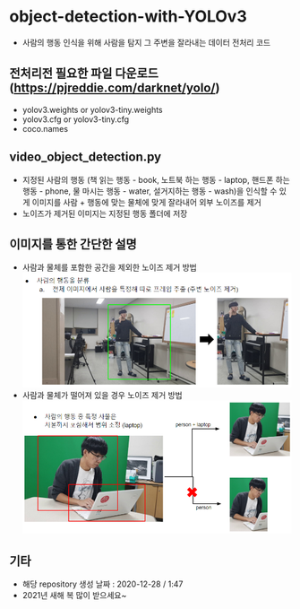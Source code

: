 # object-detection-with-YOLOv3
- 사람의 행동 인식을 위해 사람을 탐지 그 주변을 잘라내는 데이터 전처리 코드

## 전처리전 필요한 파일 다운로드 (https://pjreddie.com/darknet/yolo/)
- yolov3.weights or yolov3-tiny.weights
- yolov3.cfg or yolov3-tiny.cfg
- coco.names

## video_object_detection.py
- 지정된 사람의 행동 (책 읽는 행동 - book, 노트북 하는 행동 - laptop, 핸드폰 하는 행동 - phone, 물 마시는 행동 - water, 설거지하는 행동 - wash)을 인식할 수 있게 이미지를 사람 + 행동에 맞는 물체에 맞게 잘라내어 외부 노이즈를 제거
- 노이즈가 제거된 이미지는 지정된 행동 폴더에 저장

## 이미지를 통한 간단한 설명
- 사람과 물체를 포함한 공간을 제외한 노이즈 제거 방법
![how_recognition](./image/how_recognition.PNG)
- 사람과 물체가 떨어져 있을 경우 노이즈 제거 방법
![recognition_method](./image/recognition_method.PNG)

## 기타
- 해당 repository 생성 날짜 : 2020-12-28 / 1:47
- 2021년 새해 복 많이 받으세요~
